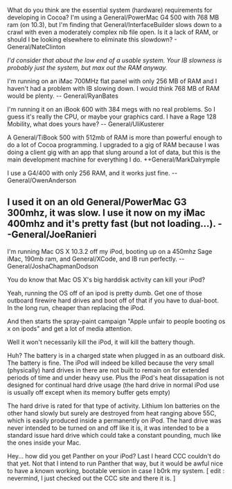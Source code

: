 What do you think are the essential system (hardware) requirements for developing in Cocoa?  I'm using a General/PowerMac G4 500 with 768 MB ram (on 10.3), but I'm finding that General/InterfaceBuilder slows down to a crawl with even a moderately complex nib file open.  Is it a lack of RAM, or should I be looking elsewhere to eliminate this slowdown?  - General/NateClinton

*I'd consider that about the low end of a usable system. Your IB slowness is probably just the system, but max out the RAM anyway.*

I'm running on an iMac 700MHz flat panel with only 256 MB of RAM and I haven't had a problem with IB slowing down. I would think 768 MB of RAM would be plenty. -- General/RyanBates

I'm running it on an iBook 600 with 384 megs with no real problems. So I guess it's really the CPU, or maybe your graphics card. I have a Rage 128 Mobility, what does yours have? -- General/UliKusterer

A General/TiBook 500 with 512mb of RAM is more than powerful enough to do a lot of Cocoa programming.  I upgraded to a gig of RAM because I was doing a client gig with an app that slung around a lot of data, but this is the main development machine for everything I do.  ++General/MarkDalrymple

I use a G4/400 with only 256 RAM, and it works just fine. --General/OwenAnderson

I used it on an old General/PowerMac G3 300mhz, it was slow. I use it now on my iMac 400mhz and it's pretty fast (but not loading...). --General/JoeRanieri
----
I'm running Mac OS X 10.3.2 off my iPod, booting up on a 450mhz Sage iMac, 190mb ram, and General/XCode, and IB run perfectly.
-- General/JoshaChapmanDodson

You do know that Mac OS X's big harddisk activity can kill your iPod?

Yeah, running the OS off of an ipod is pretty dumb.  Get one of those outboard firewire hard drives and boot off of that if you have to dual-boot.  In the long run, cheaper than replacing the iPod.

And then starts the spray-paint campaign "Apple unfair to people booting os x on ipods" and get a lot of media attention.

Well it won't necessarily kill the iPod, it will kill the battery though.

Huh?  The battery is in a charged state when plugged in as an outboard disk.  The battery is fine.  The iPod will indeed be killed because the very small (physically) hard drives in there are not built to remain on for extended periods of time and under heavy use.  Plus the iPod's heat dissapation is not designed for continual hard drive usage (the hard drive in normal iPod use is usually off except when its memory buffer gets empty)

The hard drive is rated for that type of activity. Lithium Ion batteries on the other hand slowly but surely are destroyed from heat ranging above 55C, which is easily produced inside a permanently on iPod. The hard drive was never intended to be turned on and off like it is, it was intended to be a standard issue hard drive which could take a constant pounding, much like the ones inside your Mac.

Hey... how did you get Panther on your iPod? Last I heard CCC couldn't do that yet. Not that I intend to run Panther that way, but it would be awful nice to have a known working, bootable version in case I b0rk my system.  [ edit : nevermind, I just checked out the CCC site and there it is. ]